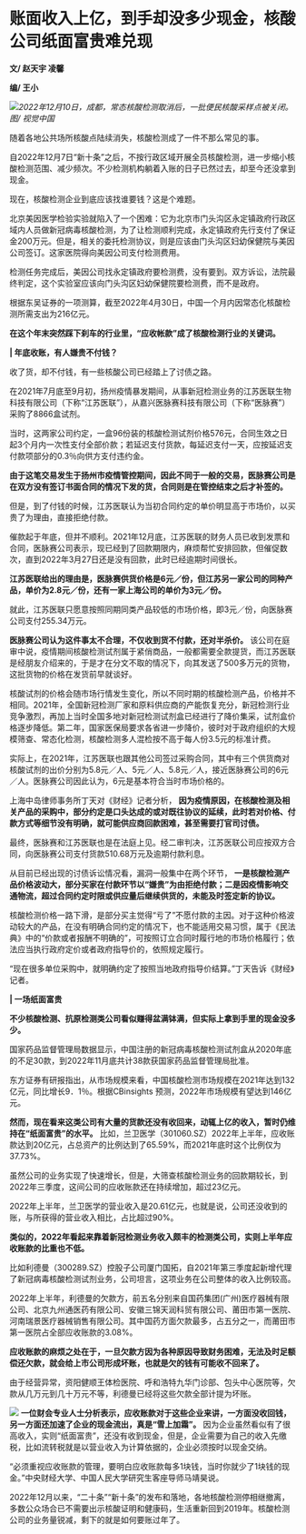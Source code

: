 # 账面收入上亿，到手却没多少现金，核酸公司纸面富贵难兑现

**文/ 赵天宇 凌馨**

**编/ 王小**

![](https://inews.gtimg.com/newsapp_bt/0/15591612992/1000)_2022年12月10日，成都，常态核酸检测取消后，一批便民核酸采样点被关闭。
图/ 视觉中国_

随着各地公共场所核酸点陆续消失，核酸检测成了一件不那么常见的事。

自2022年12月7日“新十条”之后，不按行政区域开展全员核酸检测，进一步缩小核酸检测范围、减少频次。不少检测机构躺着入账的日子已然过去，却至今还没拿到现金。

现在，核酸检测企业到底应该找谁要钱？这是个难题。

北京美因医学检验实验就陷入了一个困难：它为北京市门头沟区永定镇政府行政区域内人员做新冠病毒核酸检测，为了让检测顺利完成，永定镇政府先行支付了保证金200万元。但是，相关的委托检测协议，则是应该由门头沟区妇幼保健院与美因公司签订。这家医院得向美因公司支付检测费用。

检测任务完成后，美因公司找永定镇政府要检测费，没有要到。双方诉讼，法院最终判定，这个实验室应该向门头沟区妇幼保健院要检测费，而不是政府。

根据东吴证券的一项测算，截至2022年4月30日，中国一个月内因常态化核酸检测所需支出为216亿元。

**在这个年末突然踩下刹车的行业里，“应收帐款”成了核酸检测行业的关键词。**

**| 年底收账，有人嫌贵不付钱？**

收了货，却不付钱，有一些核酸公司已经踏上了讨债之路。

在2021年7月底至9月初，扬州疫情暴发期间，从事新冠检测业务的江苏医联生物科技有限公司（下称“江苏医联”），从嘉兴医脉赛科技有限公司（下称“医脉赛”）采购了8866盒试剂。

当时，这两家公司约定，一盒96份装的核酸检测试剂价格576元，合同生效之日起3个月内一次性支付全部价款；若延迟支付货款，每延迟支付一天，应按延迟支付款项部分的0.3％向供方支付违约金。

**由于这笔交易发生于扬州市疫情管控期间，因此不同于一般的交易，医脉赛公司是在双方没有签订书面合同的情况下发的货，合同则是在管控结束之后才补签的。**

但是，到了付钱的时候，江苏医联认为当初合同约定的单价明显高于市场价，以买贵了为理由，直接拒绝付款。

催款起于年底，但并不顺利。2021年12月底，江苏医联的财务人员已收到发票和合同，医脉赛公司表示，现已经到了回款期限内，麻烦帮忙安排回款，但催促数次，直到2022年3月27日还是没有回款，此时已经逾期时间很长。

**江苏医联给出的理由是，医脉赛供货价格是6元／份，但江苏另一家公司的同种产品，单价为2.8元／份，还有一家上海公司的单价为3元／份。**

就此，江苏医联只愿意按照同期同类产品较低的市场价格，即3元／份，向医脉赛公司支付255.34万元。

**医脉赛公司认为这件事太不合理，不仅收到货不付款，还对半杀价。**
该公司在庭审中说，疫情期间核酸检测试剂属于紧俏商品，一般都需要全款提货，而江苏医联是经朋友介绍来的，于是才在分文不取的情况下，向其发送了500多万元的货物，这批货物的价格在发货前早就谈好。

核酸试剂的价格会随市场行情发生变化，所以不同时期的核酸检测产品，价格并不相同。2021年，全国新冠检测厂家和原料供应商的产能恢复充分，新冠检测行业竞争激烈，再加上当时全国多地对新冠检测试剂盒已经进行了降价集采，试剂盒价格逐步降低。第二年，国家医保局要求各省进一步降价，彼时对于政府组织的大规模筛查、常态化检测，核酸检测多人混检按不高于每人份3.5元的标准计费。

实际上，在2021年，江苏医联也跟其他公司签过采购合同，其中有三个供货商对核酸试剂的出价分别为5.8元／人、5元／人、5.8元／人，接近医脉赛公司的6元／人。医脉赛公司因此认为，6元是基本符合当时市场价格的。

上海中岛律师事务所丁天对《财经》记者分析，
**因为疫情原因，在核酸检测及相关产品的采购中，部分约定是口头达成的或对既往协议的延续，此时若对价格、付款方式等细节没有明确，就可能供应商回款困难，甚至需要打官司讨债。**

最终，医脉赛和江苏医联也是在法庭上见。经二审判决，江苏医联公司应按双方合同，向医脉赛公司支付货款510.68万元及逾期付款利息。

从目前已经出现的讨债诉讼情况看，漏洞一般集中在两个环节，
**一是核酸检测产品价格波动大，部分买家在付款环节以“嫌贵”为由拒绝付款；二是因疫情影响交通物流，超过合同约定时限或供应量后继续供货的，未能及时签定新的协议。**

核酸检测价格一路下滑，是部分买主觉得“亏了”不愿付款的主因。对于这种价格波动较大的产品，在没有明确合同约定的情况下，也不能适用交易习惯，属于《民法典》中的“价款或者报酬不明确的”，可按照订立合同时履行地的市场价格履行；依法应当执行政府定价或者政府指导价的，依照规定履行。

“现在很多单位采购中，就明确约定了按照当地政府指导价结算。”丁天告诉《财经》记者。

**| 一场纸面富贵**

**不少核酸检测、抗原检测类公司看似赚得盆满钵满，但实际上拿到手里的现金没多少。**

国家药品监督管理局数据显示，中国注册的新冠病毒核酸检测试剂盒从2020年底的不足30款，到2022年11月底共计38款获国家药品监督管理局批准。

东方证券有研报指出，从市场规模来看，中国核酸检测市场规模在2021年达到132亿元，同比增长9．1％。根据CBinsights
预测，2022年市场规模有望达到146亿元。

**然而，现在看来这类公司有大量的货款还没有收回来，动辄上亿的收入，暂时仍维持在“纸面富贵”的水平。**
比如，兰卫医学（301060.SZ）2022年上半年，应收账款达到20亿元，占总资产的比例达到了65.59%，而2021年底时这个比例仅为37.73%。

虽然公司的业务实现了快速增长，但是，大筛查核酸检测业务的回款期较长，到2022年三季度，这间公司的应收账款还在持续增加，超过23亿元。

2022年上半年，兰卫医学的营业收入是20.61亿元，也就是说，公司还没收到的账，与所获得的营业收入相比，占比超过90%。

**类似的，2022年看起来靠着新冠检测业务收入颇丰的检测类公司，实则上半年应收账款的比重也不低。**

比如利德曼（300289.SZ）控股子公司厦门国拓，自2021年第三季度起新增代理了新冠病毒核酸检测试剂业务，公司坦言，这项业务在公司整体的收入比例较高。

2022年上半年，利德曼的欠款方，前五名分别来自国药集团(广州)医疗器械有限公司、北京九州通医药有限公司、安徽三锦天润科贸有限公司、莆田市第一医院、河南瑞景医疗器械销售有限公司。其中国药方面欠款最多，占五分之一，而莆田市第一医院占全部应收账款的3.08%。

**应收账款的麻烦之处在于，一旦欠款方因为各种原因导致财务困难，无法及时足额偿还欠款，就会给上市公司形成坏账，也就是欠的钱有可能收不回来了。**

由于经营异常，资阳健顺王体检医院、呼和浩特九华门诊部、包头中心医院等，欠款从几万元到几十万元不等，利德曼已经将这些欠款全部计提为坏账。

![](https://inews.gtimg.com/newsapp_bt/0/15591617017/1000)
**一位财会专业人士分析表示，应收账款对于这些企业来讲，一方面没收回钱，另一方面还加速了企业的现金流出，真是“雪上加霜”。**
因为企业虽然看似有了很高收入，实则“纸面富贵”，还没有收到现金，但是，企业需要为自己的收入先缴税，比如流转税就是以营业收入为计算依据的，企业必须按时以现金交纳。

“必须重视应收账款的管理，要明白应收账款每多1块钱，当时你就少了1块钱的现金。”中央财经大学、中国人民大学研究生客座导师马靖昊说。

2022年12月以来，“二十条”“新十条”的发布和落地，各地核酸检测停相继撤离，多数公众场合已不需要出示核酸证明和健康码，生活重新回到2019年。核酸检测公司的业务量锐减，剩下的就是如何要账过年了。

